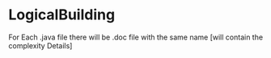 # LogicalBuilding
For Each .java file there will be .doc file with the same name [will contain the complexity Details]
